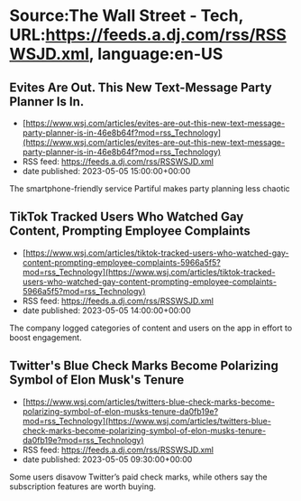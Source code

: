 # Source:The Wall Street - Tech, URL:https://feeds.a.dj.com/rss/RSSWSJD.xml, language:en-US

## Evites Are Out. This New Text-Message Party Planner Is In.
 - [https://www.wsj.com/articles/evites-are-out-this-new-text-message-party-planner-is-in-46e8b64f?mod=rss_Technology](https://www.wsj.com/articles/evites-are-out-this-new-text-message-party-planner-is-in-46e8b64f?mod=rss_Technology)
 - RSS feed: https://feeds.a.dj.com/rss/RSSWSJD.xml
 - date published: 2023-05-05 15:00:00+00:00

The smartphone-friendly service Partiful makes party planning less chaotic

## TikTok Tracked Users Who Watched Gay Content, Prompting Employee Complaints
 - [https://www.wsj.com/articles/tiktok-tracked-users-who-watched-gay-content-prompting-employee-complaints-5966a5f5?mod=rss_Technology](https://www.wsj.com/articles/tiktok-tracked-users-who-watched-gay-content-prompting-employee-complaints-5966a5f5?mod=rss_Technology)
 - RSS feed: https://feeds.a.dj.com/rss/RSSWSJD.xml
 - date published: 2023-05-05 14:00:00+00:00

The company logged categories of content and users on the app in effort to boost engagement.

## Twitter's Blue Check Marks Become Polarizing Symbol of Elon Musk's Tenure
 - [https://www.wsj.com/articles/twitters-blue-check-marks-become-polarizing-symbol-of-elon-musks-tenure-da0fb19e?mod=rss_Technology](https://www.wsj.com/articles/twitters-blue-check-marks-become-polarizing-symbol-of-elon-musks-tenure-da0fb19e?mod=rss_Technology)
 - RSS feed: https://feeds.a.dj.com/rss/RSSWSJD.xml
 - date published: 2023-05-05 09:30:00+00:00

Some users disavow Twitter’s paid check marks, while others say the subscription features are worth buying.

